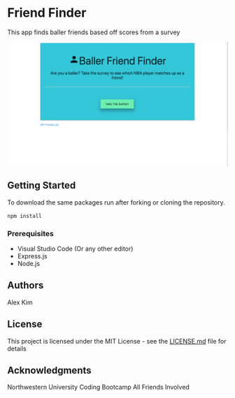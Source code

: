 # Friend Finder

This app finds baller friends based off scores from a survey

![alt text](/app/public/images/homepage.png)


## Getting Started

To download the same packages run after forking or cloning the repository.

```
npm install
```


### Prerequisites

- Visual Studio Code (Or any other editor)
- Express.js
- Node.js


## Authors

Alex Kim

## License

This project is licensed under the MIT License - see the [LICENSE.md](LICENSE.md) file for details

## Acknowledgments

Northwestern University Coding Bootcamp
All Friends Involved
